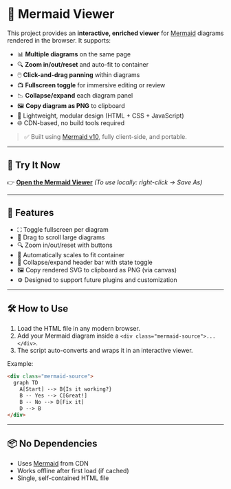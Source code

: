 # 🧠 Mermaid Viewer

This project provides an **interactive, enriched viewer** for [Mermaid](https://mermaid-js.github.io/) diagrams rendered in the browser. It supports:

* 📊 **Multiple diagrams** on the same page
* 🔍 **Zoom in/out/reset** and auto-fit to container
* 🖱️ **Click-and-drag panning** within diagrams
* 📺 **Fullscreen toggle** for immersive editing or review
* 📉 **Collapse/expand** each diagram panel
* 🖼️ **Copy diagram as PNG** to clipboard
* 🧩 Lightweight, modular design (HTML + CSS + JavaScript)
* 🌐 CDN-based, no build tools required

> ✅ Built using [Mermaid v10](https://github.com/mermaid-js/mermaid), fully client-side, and portable.

---

## 🚀 Try It Now

👉 **[Open the Mermaid Viewer](https://github.com/bonomani/Mermaid-Viewer/blob/main/mermaid_viewer.html)**
*(To use locally: right-click → Save As)*

---

## 🧰 Features

* ⛶ Toggle fullscreen per diagram
* 🧭 Drag to scroll large diagrams
* 🔍 Zoom in/out/reset with buttons
* 🔁 Automatically scales to fit container
* 📂 Collapse/expand header bar with state toggle
* 🖼️ Copy rendered SVG to clipboard as PNG (via canvas)
* ⚙️ Designed to support future plugins and customization

---

## 🛠️ How to Use

1. Load the HTML file in any modern browser.
2. Add your Mermaid diagram inside a `<div class="mermaid-source">...</div>`.
3. The script auto-converts and wraps it in an interactive viewer.

Example:

```html
<div class="mermaid-source">
  graph TD
    A[Start] --> B{Is it working?}
    B -- Yes --> C[Great!]
    B -- No --> D[Fix it]
    D --> B
</div>
```

---

## 📦 No Dependencies

* Uses [Mermaid](https://cdn.jsdelivr.net/npm/mermaid@10) from CDN
* Works offline after first load (if cached)
* Single, self-contained HTML file

